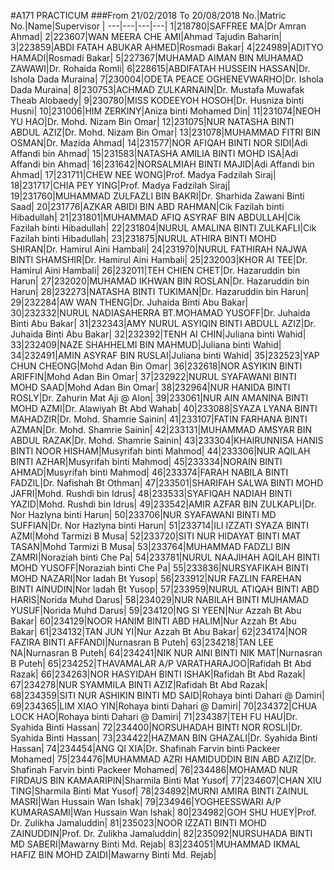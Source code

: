 #A171 PRACTICUM
###From 21/02/2018 To 20/08/2018
No.|Matric No.|Name|Supervisor |
---|---|---|---|
1|218780|SAFFREE MA|Dr Amran Ahmad|
2|223607|WAN MEERA CHE AMI|Ahmad Tajudin Baharin|
3|223859|ABDI FATAH ABUKAR AHMED|Rosmadi Bakar|
4|224989|ADITYO HAMADI|Rosmadi Bakar|
5|227367|MUHAMAD AIMAN BIN MUHAMAD ZAWAWI|Dr. Rohaida Romli|
6|228615|ABDIFATAH HUSSEIN HASSAN|Dr. Ishola Dada Muraina|
7|230004|ODETA PEACE OGHENEVWARHO|Dr. Ishola Dada Muraina|
8|230753|ACHMAD ZULKARNAIN|Dr. Mustafa Muwafak Theab Alobaedy|
9|230780|MISS KODEEYOH HOSOH|Dr. Husniza binti Husni|
10|231006|HIM ZERKINY|Aniza binti Mohamed Din|
11|231074|NEOH YU HAO|Dr. Mohd. Nizam Bin Omar|
12|231075|NUR NATASHA BINTI ABDUL AZIZ|Dr. Mohd. Nizam Bin Omar|
13|231078|MUHAMMAD FITRI BIN OSMAN|Dr. Mazida Ahmad|
14|231577|NOR AFIQAH BINTI NOR SIDI|Adi Affandi bin Ahmad|
15|231583|NATASHA AMILIA BINTI MOHD ISA|Adi Affandi bin Ahmad|
16|231642|NORSALMIAH BINTI MAJID|Adi Affandi bin Ahmad|
17|231711|CHEW NEE WONG|Prof. Madya Fadzilah Siraj|
18|231717|CHIA PEY YING|Prof. Madya Fadzilah Siraj|
19|231760|MUHAMMAD ZULFAZLI BIN BAKRI|Dr. Sharhida Zawani Binti Saad|
20|231776|AZKAR ABIDI BIN ABD RAHMAN|Cik Fazilah binti Hibadullah|
21|231801|MUHAMMAD AFIQ ASYRAF BIN ABDULLAH|Cik Fazilah binti Hibadullah|
22|231804|NURUL AMALINA BINTI ZULKAFLI|Cik Fazilah binti Hibadullah|
23|231875|NURUL ATHIRA BINTI MOHD SHIRAN|Dr. Hamirul Aini Hambali|
24|231970|NURUL FATHIRAH NAJWA BINTI SHAMSHIR|Dr. Hamirul Aini Hambali|
25|232003|KHOR AI TEE|Dr. Hamirul Aini Hambali|
26|232011|TEH CHIEN CHET|Dr. Hazaruddin bin Harun|
27|232020|MUHAMAD IKHWAN BIN ROSLAN|Dr. Hazaruddin bin Harun|
28|232273|NATASHA BINTI TUKIMAN|Dr. Hazaruddin bin Harun|
29|232284|AW WAN THENG|Dr. Juhaida Binti Abu Bakar|
30|232332|NURUL NADIASAHERRA BT.MOHAMAD YUSOFF|Dr. Juhaida Binti Abu Bakar|
31|232343|AMY NURUL ASYIQIN BINTI ABDULL AZIZ|Dr. Juhaida Binti Abu Bakar|
32|232392|TENH AI CHIN|Juliana binti Wahid|
33|232409|NAZE SHAHHELMI BIN MAHMUD|Juliana binti Wahid|
34|232491|AMIN ASYRAF BIN RUSLAI|Juliana binti Wahid|
35|232523|YAP CHUN CHEONG|Mohd Adan Bin Omar|
36|232618|NOR ASYIKIN BINTI ARIFFIN|Mohd Adan Bin Omar|
37|232922|NURUL SYAFAWANI BINTI MOHD SAAD|Mohd Adan Bin Omar|
38|232964|NUR HANIDA BINTI ROSLY|Dr. Zahurin Mat Aji @ Alon|
39|233061|NUR AIN AMANINA BINTI MOHD AZMI|Dr. Alawiyah Bt Abd Wahab|
40|233088|SYAZA LYANA BINTI MAHADZIR|Dr. Mohd. Shamrie Sainin|
41|233107|FATIN FARHANA BINTI AZMAN|Dr. Mohd. Shamrie Sainin|
42|233131|MUHAMMAD AMSYAR BIN ABDUL RAZAK|Dr. Mohd. Shamrie Sainin|
43|233304|KHAIRUNNISA HANIS BINTI NOOR HISHAM|Musyrifah binti Mahmod|
44|233306|NUR AQILAH BINTI AZHAR|Musyrifah binti Mahmod|
45|233334|NORAIN BINTI AHMAD|Musyrifah binti Mahmod|
46|233374|FARAH NABILA BINTI FADZIL|Dr. Nafishah Bt Othman|
47|233501|SHARIFAH SALWA BINTI MOHD JAFRI|Mohd. Rushdi bin Idrus|
48|233533|SYAFIQAH NADIAH BINTI YAZID|Mohd. Rushdi bin Idrus|
49|233542|AMIR AZFAR BIN ZULKAPLI|Dr. Nor Hazlyna binti Harun|
50|233706|NUR SYAFAWANI BINTI MD SUFFIAN|Dr. Nor Hazlyna binti Harun|
51|233714|ILI IZZATI SYAZA BINTI AZMI|Mohd Tarmizi B Musa|
52|233720|SITI NUR HIDAYAT BINTI MAT TASAN|Mohd Tarmizi B Musa|
53|233764|MUHAMMAD FADZLI BIN ZAMRI|Noraziah binti Che Pa|
54|233781|NURUL NAAJIHAH AQILAH BINTI MOHD YUSOFF|Noraziah binti Che Pa|
55|233836|NURSYAFIKAH BINTI MOHD NAZARI|Nor Iadah Bt Yusop|
56|233912|NUR FAZLIN FAREHAN BINTI AINUDIN|Nor Iadah Bt Yusop|
57|233959|NURUL ATIQAH BINTI ABD HARIS|Norida Muhd Darus|
58|234029|NUR NABILAH BINTI MUHAMAD YUSUF|Norida Muhd Darus|
59|234120|NG SI YEEN|Nur Azzah Bt Abu Bakar|
60|234129|NOOR HANIM BINTI ABD HALIM|Nur Azzah Bt Abu Bakar|
61|234132|TAN JUN YI|Nur Azzah Bt Abu Bakar|
62|234174|NOR FAZIRA BINTI AFFANDI|Nurnasran B Puteh|
63|234218|TAN LEE NA|Nurnasran B Puteh|
64|234241|NIK NUR AINI BINTI NIK MAT|Nurnasran B Puteh|
65|234252|THAVAMALAR A/P VARATHARAJOO|Rafidah Bt Abd Razak|
66|234263|NOR HASYIDAH BINTI ISHAK|Rafidah Bt Abd Razak|
67|234278|NUR SYAMMILA BINTI AZIZ|Rafidah Bt Abd Razak|
68|234359|SITI NUR ASHIKIN BINTI MD SAID|Rohaya binti Dahari @ Damiri|
69|234365|LIM XIAO YIN|Rohaya binti Dahari @ Damiri|
70|234372|CHUA LOCK HAO|Rohaya binti Dahari @ Damiri|
71|234387|TEH FU HAU|Dr. Syahida Binti Hassan|
72|234400|NORSUHADAH BINTI NOR ROSLI|Dr. Syahida Binti Hassan|
73|234422|HAZMAN BIN GHAZALI|Dr. Syahida Binti Hassan|
74|234454|ANG QI XIA|Dr. Shafinah Farvin binti Packeer Mohamed|
75|234476|MUHAMMAD AZRI HAMIDUDDIN BIN ABD AZIZ|Dr. Shafinah Farvin binti Packeer Mohamed|
76|234486|MOHAMAD NUR FIRDAUS BIN KAMAARIPIN|Sharmila Binti Mat Yusof|
77|234607|CHAN XIU TING|Sharmila Binti Mat Yusof|
78|234892|MURNI AMIRA BINTI ZAINUL MASRI|Wan Hussain Wan Ishak|
79|234946|YOGHEESSWARI A/P KUMARASAMI|Wan Hussain Wan Ishak|
80|234982|GOH SHU HUEY|Prof. Dr. Zulikha Jamaluddin|
81|235023|NOOR IZZATI BINTI MOHD ZAINUDDIN|Prof. Dr. Zulikha Jamaluddin|
82|235092|NURSUHADA BINTI MD SABERI|Mawarny Binti Md. Rejab|
83|234051|MUHAMMAD IKMAL HAFIZ BIN MOHD ZAIDI|Mawarny Binti Md. Rejab|




